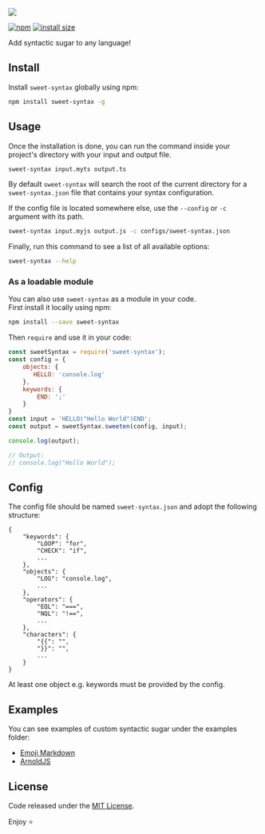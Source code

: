 ![](https://i.ibb.co/K07Fh6c/sweet-syntax-banner.png)

[![npm](https://flat.badgen.net/npm/v/sweet-syntax)](https://www.npmjs.com/package/sweet-syntax)
[![install size](https://flat.badgen.net/packagephobia/install/sweet-syntax)](https://packagephobia.now.sh/result?p=sweet-syntax)

Add syntactic sugar to any language!

## Install 
Install `sweet-syntax` globally using npm:

```bash
npm install sweet-syntax -g
```

## Usage 
Once the installation is done, you can run the command inside your project's directory with your input and output file.

```bash
sweet-syntax input.myts output.ts
```

By default `sweet-syntax` will search the root of the current directory for a `sweet-syntax.json` file that contains your syntax configuration.

If the config file is located somewhere else, use the `--config` or `-c` argument with its path.

```bash
sweet-syntax input.myjs output.js -c configs/sweet-syntax.json
```

Finally, run this command to see a list of all available options:

```bash
sweet-syntax --help
```

### As a loadable module

You can also use `sweet-syntax` as a module in your code.  
First install it locally using npm:

```bash
npm install --save sweet-syntax
```

Then `require` and use it in your code:

```javascript
const sweetSyntax = require('sweet-syntax');
const config = {
    objects: {
       HELLO: 'console.log'
    },
    keywords: {
        END: ';'
    }
}
const input = 'HELLO("Hello World")END';
const output = sweetSyntax.sweeten(config, input);

console.log(output);

// Output:
// console.log("Hello World");
```

## Config
The config file should be named `sweet-syntax.json` and adopt the following structure:

```
{
    "keywords": {
        "LOOP": "for",
        "CHECK": "if",
        ...
    },
    "objects": {
        "LOG": "console.log",
        ... 
    },
    "operators": {
        "EQL": "===",
        "NQL": "!==",
        ...
    },
    "characters": {
        "{{": "",
        "}}": "",
        ...
    }
}
```

At least one object e.g. keywords must be provided by the config.


## Examples
You can see examples of custom syntactic sugar under the examples folder:
* [Emoji Markdown](https://github.com/tgrassl/sweet-syntax/tree/master/examples/emojiMarkdown)
* [ArnoldJS](https://github.com/tgrassl/sweet-syntax/tree/master/examples/arnoldJS)

## License
Code released under the [MIT License](https://github.com/tgrassl/sweet-syntax/blob/master/LICENSE).

Enjoy ⭐️
